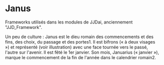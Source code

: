 # Janus
 Frameworks utilisés dans les modules  de JJDai, anciennement "JJD_Framework".

Un peu de culture :
Janus est le dieu romain des commencements et des fins, des choix, du passage et des portes1. Il est bifrons (« à deux visages ») et représenté (voir illustration) avec une face tournée vers le passé, l'autre sur l'avenir. Il est fêté le 1er janvier. Son mois, Januarius (« janvier »), marque le commencement de la fin de l'année dans le calendrier romain2. 
